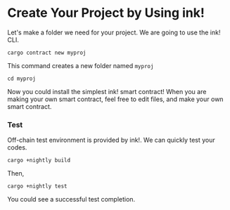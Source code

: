 # Create Your Project by Using ink!

Let's make a folder we need for your project. We are going to use the ink! CLI.

```text
cargo contract new myproj
```

 This command creates a new folder named `myproj` 

```text
cd myproj
```

Now you could install the simplest ink! smart contract! When you are making your own smart contract, feel free to edit files, and make your own smart contract.

### Test

Off-chain test environment is provided by ink!. We can quickly test your codes.

```text
cargo +nightly build
```

Then,

```text
cargo +nightly test
```

You could see a successful test completion.


